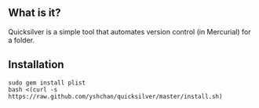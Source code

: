## What is it?

Quicksilver is a simple tool that automates version control (in Mercurial) for a folder.

## Installation
```
sudo gem install plist
bash <(curl -s https://raw.github.com/yshchan/quicksilver/master/install.sh)
```
